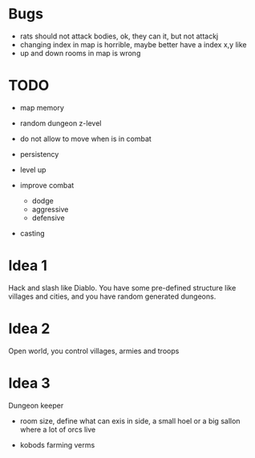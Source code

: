# Bugs

- rats should not attack bodies, ok, they can it, but not attackj
- changing index in map is horrible, maybe better have a index x,y like 
- up and down rooms in map is wrong

# TODO

- map memory
- random dungeon z-level
- do not allow to move when is in combat
- persistency 
- level up

- improve combat
  - dodge
  - aggressive
  - defensive
- casting

# Idea 1

Hack and slash like Diablo. You have some pre-defined structure  like villages and cities, and you have random generated 
dungeons.

# Idea 2

Open world, you control villages, armies and troops

# Idea 3 

Dungeon keeper

- room size, define what can exis in side, a small hoel or a big sallon where a lot of orcs live

- kobods farming verms

